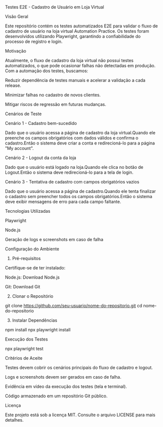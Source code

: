 Testes E2E - Cadastro de Usuário em Loja Virtual

Visão Geral

Este repositório contém os testes automatizados E2E para validar o fluxo de cadastro de usuário na loja virtual Automation Practice. Os testes foram desenvolvidos utilizando Playwright, garantindo a confiabilidade do processo de registro e login.

Motivação

Atualmente, o fluxo de cadastro da loja virtual não possui testes automatizados, o que pode ocasionar falhas não detectadas em produção. Com a automação dos testes, buscamos:

Reduzir dependência de testes manuais e acelerar a validação a cada release.

Minimizar falhas no cadastro de novos clientes.

Mitigar riscos de regressão em futuras mudanças.

Cenários de Teste

Cenário 1 - Cadastro bem-sucedido

Dado que o usuário acessa a página de cadastro da loja virtual.Quando ele preenche os campos obrigatórios com dados válidos e confirma o cadastro.Então o sistema deve criar a conta e redirecioná-lo para a página "My account".

Cenário 2 - Logout da conta da loja

Dado que o usuário está logado na loja.Quando ele clica no botão de Logout.Então o sistema deve redirecioná-lo para a tela de login.

Cenário 3 - Tentativa de cadastro com campos obrigatórios vazios

Dado que o usuário acessa a página de cadastro.Quando ele tenta finalizar o cadastro sem preencher todos os campos obrigatórios.Então o sistema deve exibir mensagens de erro para cada campo faltante.

Tecnologias Utilizadas

Playwright

Node.js

Geração de logs e screenshots em caso de falha

Configuração do Ambiente

1. Pré-requisitos

Certifique-se de ter instalado:

Node.js: Download Node.js

Git: Download Git

2. Clonar o Repositório

git clone https://github.com/seu-usuario/nome-do-repositorio.git
cd nome-do-repositorio

3. Instalar Dependências

npm install
npx playwright install

Execução dos Testes

npx playwright test

Critérios de Aceite

Testes devem cobrir os cenários principais do fluxo de cadastro e logout.

Logs e screenshots devem ser gerados em caso de falha.

Evidência em vídeo da execução dos testes (tela e terminal).

Código armazenado em um repositório Git público.


Licença

Este projeto está sob a licença MIT. Consulte o arquivo LICENSE para mais detalhes.
